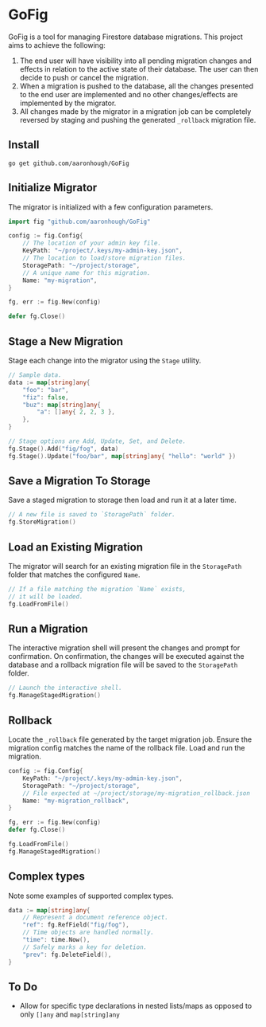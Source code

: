 # GoFig
GoFig is a tool for managing Firestore database migrations. This project aims to achieve the following:
1. The end user will have visibility into all pending migration changes and effects in relation to the active state of their database. The user can then decide to push or cancel the migration.
2. When a migration is pushed to the database, all the changes presented to the end user are implemented and no other changes/effects are implemented by the migrator.
3. All changes made by the migrator in a migration job can be completely reversed by staging and pushing the generated `_rollback` migration file.

## Install
```
go get github.com/aaronhough/GoFig
```
## Initialize Migrator
The migrator is initialized with a few configuration parameters.
```go
import fig "github.com/aaronhough/GoFig"

config := fig.Config{
    // The location of your admin key file.
    KeyPath: "~/project/.keys/my-admin-key.json",
    // The location to load/store migration files.
    StoragePath: "~/project/storage",
    // A unique name for this migration.
    Name: "my-migration",
}

fg, err := fig.New(config)

defer fg.Close()
```

## Stage a New Migration
Stage each change into the migrator using the `Stage` utility.
```go
// Sample data.
data := map[string]any{
    "foo": "bar",
    "fiz": false,
    "buz": map[string]any{
        "a": []any{ 2, 2, 3 },
    },
}

// Stage options are Add, Update, Set, and Delete.
fg.Stage().Add("fig/fog", data)
fg.Stage().Update("foo/bar", map[string]any{ "hello": "world" })
```

## Save a Migration To Storage
Save a staged migration to storage then load and run it at a later time.
```Go
// A new file is saved to `StoragePath` folder.
fg.StoreMigration()
```

## Load an Existing Migration
The migrator will search for an existing migration file in the `StoragePath` folder that matches the configured `Name`.
```go
// If a file matching the migration `Name` exists,
// it will be loaded.
fg.LoadFromFile()
```
## Run a Migration
The interactive migration shell will present the changes and prompt for confirmation. On confirmation, the changes will be executed against the database and a rollback migration file will be saved to the `StoragePath` folder.
```go
// Launch the interactive shell.
fg.ManageStagedMigration()
```

## Rollback
Locate the `_rollback` file generated by the target migration job. Ensure the migration config matches the name of the rollback file. Load and run the migration.
```go
config := fig.Config{
    KeyPath: "~/project/.keys/my-admin-key.json",
    StoragePath: "~/project/storage",
    // File expected at ~/project/storage/my-migration_rollback.json
    Name: "my-migration_rollback",
}

fg, err := fig.New(config)
defer fg.Close()

fg.LoadFromFile()
fg.ManageStagedMigration()
```

## Complex types
Note some examples of supported complex types.
```go
data := map[string]any{
    // Represent a document reference object.
    "ref": fg.RefField("fig/fog"),
    // Time objects are handled normally.
    "time": time.Now(),
    // Safely marks a key for deletion.
    "prev": fg.DeleteField(),
}
```

## To Do
- Allow for specific type declarations in nested lists/maps as opposed to only `[]any` and `map[string]any`